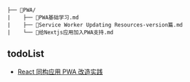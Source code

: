 ```
├── 📂PWA/
|    ├── 📄PWA基础学习.md
|    ├── 📄Service Worker Updating Resources-version篇.md
|    └── 📄给Nextjs应用加入PWA支持.md
```

## todoList

- [React 同构应用 PWA 改造实践](https://juejin.cn/post/6844903609046401032)
